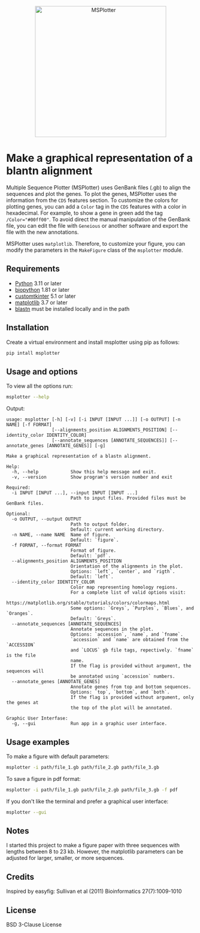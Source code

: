 <p align="center">
   <img src="./src/msp/images/logo.png" alt="MSPlotter" width="350">
</p>

# Make a graphical representation of a blantn alignment

Multiple Sequence Plotter (MSPlotter) uses GenBank files (.gb) to align the
sequences and plot the genes. To plot the genes, MSPlotter uses the information
from the `CDS` features section. To customize the colors for plotting genes,
you can add a `Color` tag in the `CDS` features with a color in hexadecimal.
For example, to show a gene in green add the tag `/Color="#00ff00"`. To avoid
direct the manual manipulation of the GenBank file, you can edit the file with
`Geneious` or another software and export the file with the new annotations.

MSPlotter uses `matplotlib`. Therefore, to customize your figure, you can
modify the parameters in the `MakeFigure` class of the `msplotter` module.

## Requirements

- [Python](https://www.python.org/) 3.11 or later
- [biopython](https://biopython.org/) 1.81 or later
- [customtkinter](https://customtkinter.tomschimansky.com/) 5.1 or later
- [matplotlib](https://matplotlib.org/) 3.7 or later
- [blastn](https://www.ncbi.nlm.nih.gov/books/NBK569861/) must be installed locally and in the path

## Installation

Create a virtual environment and install msplotter using pip as follows:

```bash
pip intall msplotter
```

## Usage and options

To view all the options run:

```bash
msplotter --help
```

Output:

```console
usage: msplotter [-h] [-v] [-i INPUT [INPUT ...]] [-o OUTPUT] [-n NAME] [-f FORMAT]
                 [--alignments_position ALIGNMENTS_POSITION] [--identity_color IDENTITY_COLOR]
                 [--annotate_sequences [ANNOTATE_SEQUENCES]] [--annotate_genes [ANNOTATE_GENES]] [-g]

Make a graphical representation of a blastn alignment.

Help:
  -h, --help            Show this help message and exit.
  -v, --version         Show program's version number and exit

Required:
  -i INPUT [INPUT ...], --input INPUT [INPUT ...]
                        Path to input files. Provided files must be GenBank files.

Optional:
  -o OUTPUT, --output OUTPUT
                        Path to output folder.
                        Default: current working directory.
  -n NAME, --name NAME  Name of figure.
                        Default: `figure`.
  -f FORMAT, --format FORMAT
                        Format of figure.
                        Default: `pdf`.
  --alignments_position ALIGNMENTS_POSITION
                        Orientation of the alignments in the plot.
                        Options: `left`, `center`, and `rigth`.
                        Default: `left`.
  --identity_color IDENTITY_COLOR
                        Color map representing homology regions.
                        For a complete list of valid options visit:
                        https://matplotlib.org/stable/tutorials/colors/colormaps.html
                        Some options: `Greys`, `Purples`, `Blues`, and `Oranges`.
                        Default: `Greys`.
  --annotate_sequences [ANNOTATE_SEQUENCES]
                        Annotate sequences in the plot.
                        Options: `accession`, `name`, and `fname`.
                        `accession` and `name` are obtained from the `ACCESSION`
                        and `LOCUS` gb file tags, repectively. `fname` is the file
                        name.
                        If the flag is provided without argument, the sequences will
                        be annotated using `accession` numbers.
  --annotate_genes [ANNOTATE_GENES]
                        Annotate genes from top and bottom sequences.
                        Options: `top`, `bottom`, and `both`.
                        If the flag is provided without argument, only the genes at
                        the top of the plot will be annotated.

Graphic User Interfase:
  -g, --gui             Run app in a graphic user interface.
```

## Usage examples

To make a figure with default parameters:

```bash
msplotter -i path/file_1.gb path/file_2.gb path/file_3.gb
```

To save a figure in pdf format:

```bash
msplotter -i path/file_1.gb path/file_2.gb path/file_3.gb -f pdf
```

If you don't like the terminal and prefer a graphical user interface:

```bash
msplotter --gui
```

## Notes

I started this project to make a figure paper with three sequences with lengths
between 8 to 23 kb. However, the matplotlib parameters can be adjusted for
larger, smaller, or more sequences.

## Credits

Inspired by easyfig: Sullivan et al (2011) Bioinformatics 27(7):1009-1010

## License

BSD 3-Clause License

